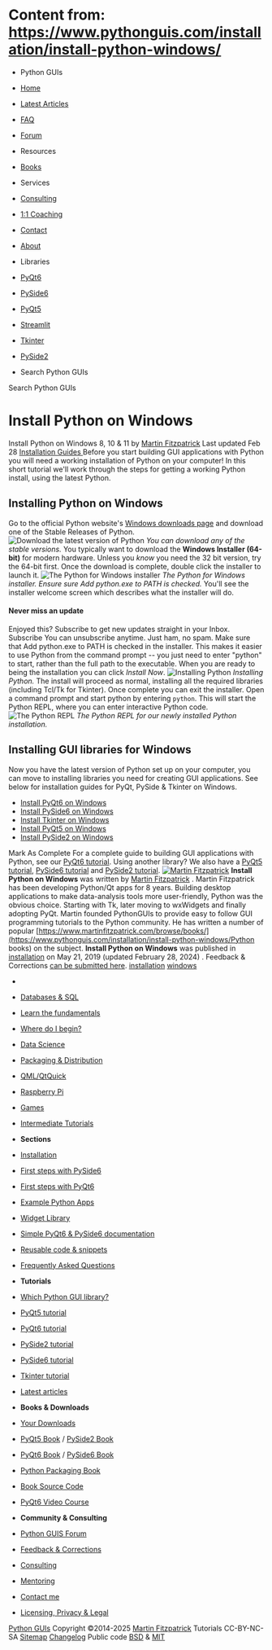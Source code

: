 # Content from: https://www.pythonguis.com/installation/install-python-windows/

[](https://www.pythonguis.com/installation/install-python-windows/#menu)
  * Python GUIs
  * [Home](https://www.pythonguis.com/)
  * [Latest Articles](https://www.pythonguis.com/latest/)
  * [FAQ](https://www.pythonguis.com/faq/)
  * [Forum ](https://forum.pythonguis.com/)
  * Resources
  * [Books](https://www.pythonguis.com/books/)
  * Services
  * [Consulting](https://www.pythonguis.com/hire/)
  * [1:1 Coaching](https://www.pythonguis.com/live/)
  * [Contact](https://www.pythonguis.com/contact/)
  * [About](https://www.pythonguis.com/about/)
  * Libraries
  * [PyQt6](https://www.pythonguis.com/pyqt6/)
  * [PySide6](https://www.pythonguis.com/pyside6/)
  * [PyQt5](https://www.pythonguis.com/pyqt5/)
  * [Streamlit](https://www.pythonguis.com/streamlit/)
  * [Tkinter](https://www.pythonguis.com/tkinter/)
  * [PySide2](https://www.pythonguis.com/pyside2/)


  * Search Python GUIs


[](https://www.pythonguis.com "Python GUIs")
Search Python GUIs
# Install Python on Windows
Install Python on Windows 8, 10 & 11
by [Martin Fitzpatrick](https://www.pythonguis.com/authors/martin-fitzpatrick/) Last updated Feb 28 [ Installation Guides ](https://www.pythonguis.com/installation/)
Before you start building GUI applications with Python you will need a working installation of Python on your computer! In this short tutorial we'll work through the steps for getting a working Python install, using the latest Python.
## Installing Python on Windows
Go to the official Python website's [Windows downloads page](https://www.python.org/downloads/windows/) and download one of the Stable Releases of Python.
![Download the latest version of Python](https://www.pythonguis.com/static/images/python/python-windows-downloads.png) _You can download any of the stable versions._
You typically want to download the **Windows Installer (64-bit)** for modern hardware. Unless you _know_ you need the 32 bit version, try the 64-bit first.
Once the download is complete, double click the installer to launch it.
![The Python for Windows installer](https://www.pythonguis.com/static/images/python/installer.png) _The Python for Windows installer. Ensure sure Add python.exe to PATH is checked._
You'll see the installer welcome screen which describes what the installer will do.
#### Never miss an update
Enjoyed this? Subscribe to get new updates straight in your Inbox.
Subscribe 
You can unsubscribe anytime. Just ham, no spam.
Make sure that Add python.exe to PATH is checked in the installer. This makes it easier to use Python from the command prompt -- you just need to enter "python" to start, rather than the full path to the executable.
When you are ready to being the installation you can click _Install Now_.
![Installing Python](https://www.pythonguis.com/static/images/python/installing.png) _Installing Python._
The install will proceed as normal, installing all the required libraries (including Tcl/Tk for Tkinter). Once complete you can exit the installer.
Open a command prompt and start python by entering `python`. This will start the Python REPL, where you can enter interactive Python code.
![The Python REPL](https://www.pythonguis.com/static/images/python/python.png) _The Python REPL for our newly installed Python installation._
## Installing GUI libraries for Windows
Now you have the latest version of Python set up on your computer, you can move to installing libraries you need for creating GUI applications. See below for installation guides for PyQt, PySide & Tkinter on Windows.
  * [Install PyQt6 on Windows](https://www.pythonguis.com/installation/install-pyqt6-windows/)
  * [Install PySide6 on Windows](https://www.pythonguis.com/installation/install-pyside6-windows/)
  * [Install Tkinter on Windows](https://www.pythonguis.com/installation/install-tkinter-windows/)
  * [Install PyQt5 on Windows](https://www.pythonguis.com/installation/install-pyqt5-windows/)
  * [Install PySide2 on Windows](https://www.pythonguis.com/installation/install-pyside2-windows/)


Mark As Complete 
For a complete guide to building GUI applications with Python, see our [PyQt6 tutorial](https://www.pythonguis.com/pyqt6-tutorial/). Using another library? We also have a [PyQt5 tutorial](https://www.pythonguis.com/pyqt5-tutorial/), [PySide6 tutorial](https://www.pythonguis.com/pyside6-tutorial/) and [PySide2 tutorial](https://www.pythonguis.com/pyside2-tutorial/).
[![Martin Fitzpatrick](https://www.pythonguis.com/static/theme/images/authors/martin-fitzpatrick.jpg)](https://www.pythonguis.com/authors/martin-fitzpatrick/)
**Install Python on Windows** was written by [Martin Fitzpatrick](https://www.pythonguis.com/authors/martin-fitzpatrick/) . 
Martin Fitzpatrick has been developing Python/Qt apps for 8 years. Building desktop applications to make data-analysis tools more user-friendly, Python was the obvious choice. Starting with Tk, later moving to wxWidgets and finally adopting PyQt. Martin founded PythonGUIs to provide easy to follow GUI programming tutorials to the Python community. He has written a number of popular [https://www.martinfitzpatrick.com/browse/books/](https://www.pythonguis.com/installation/install-python-windows/Python books) on the subject. 
**Install Python on Windows** was published in [installation](https://www.pythonguis.com/installation/) on May 21, 2019 (updated February 28, 2024) . Feedback & Corrections [can be submitted here](https://tally.so/r/wbvxNE). 
[installation](https://www.pythonguis.com/topics/installation/) [windows](https://www.pythonguis.com/topics/windows/)
  * [](https://www.pythonguis.com/ "Python GUIs")
  * [Databases & SQL](https://www.pythonguis.com/topics/databases/)
  * [Learn the fundamentals](https://www.pythonguis.com/topics/foundation/)
  * [Where do I begin?](https://www.pythonguis.com/topics/getting-started/)
  * [Data Science](https://www.pythonguis.com/topics/data-science/)
  * [Packaging & Distribution](https://www.pythonguis.com/topics/packaging/)
  * [QML/QtQuick](https://www.pythonguis.com/topics/qml/)
  * [Raspberry Pi](https://www.pythonguis.com/topics/raspberry-pi/)
  * [Games](https://www.pythonguis.com/topics/games/)
  * [Intermediate Tutorials](https://www.pythonguis.com/topics/intermediate/)


  * **Sections**
  * [Installation](https://www.pythonguis.com/installation/)
  * [First steps with PySide6](https://www.pythonguis.com/tutorials/pyside6-creating-your-first-window/)
  * [First steps with PyQt6](https://www.pythonguis.com/tutorials/pyqt6-creating-your-first-window/)
  * [Example Python Apps](https://www.pythonguis.com/examples/)
  * [Widget Library](https://www.pythonguis.com/widgets/)
  * [Simple PyQt6 & PySide6 documentation](https://www.pythonguis.com/docs/)
  * [Reusable code & snippets](https://www.pythonguis.com/code/)
  * [Frequently Asked Questions](https://www.pythonguis.com/faq/)


  * **Tutorials**
  * [Which Python GUI library?](https://www.pythonguis.com/faq/which-python-gui-library/)
  * [PyQt5 tutorial](https://www.pythonguis.com/pyqt5-tutorial/)
  * [PyQt6 tutorial](https://www.pythonguis.com/pyqt6-tutorial/)
  * [PySide2 tutorial](https://www.pythonguis.com/pyside2-tutorial/)
  * [PySide6 tutorial](https://www.pythonguis.com/pyside6-tutorial/)
  * [Tkinter tutorial](https://www.pythonguis.com/tkinter-tutorial/)
  * [Latest articles](https://www.pythonguis.com/blog/)


  * **Books & Downloads**
  * [ Your Downloads](https://www.martinfitzpatrick.com/library/)
  * [PyQt5 Book](https://www.pythonguis.com/pyqt5-book/) / [PySide2 Book](https://www.pythonguis.com/pyside2-book/)
  * [PyQt6 Book](https://www.pythonguis.com/pyqt6-book/) / [PySide6 Book](https://www.pythonguis.com/pyside6-book/)
  * [Python Packaging Book](https://www.pythonguis.com/packaging-book/)
  * [ Book Source Code](https://www.pythonguis.com/books/downloads/)
  * [ PyQt6 Video Course](https://www.martinfitzpatrick.com/pyqt6-crash-course/)


  * **Community & Consulting**
  * [ Python GUIS Forum ](https://forum.pythonguis.com/)
  * [ Feedback & Corrections](https://tally.so/r/wbvxNE)
  * [Consulting](https://www.pythonguis.com/hire/)
  * [Mentoring](https://www.pythonguis.com/live/)
  * [Contact me](https://www.martinfitzpatrick.com/contact)
  * [Licensing, Privacy & Legal](https://www.martinfitzpatrick.com/legal)


[](https://twitter.com/pythonguis) [](https://github.com/pythonguis) [](https://www.facebook.com/pythonguis) [](https://www.youtube.com/channel/UCMW4KwSlygaDef0tgqPjbRQ) [](https://www.linkedin.com/company/pythonguis/)
[Python GUIs](https://www.pythonguis.com/) Copyright ©2014-2025 [ Martin Fitzpatrick](https://www.martinfitzpatrick.com)
Tutorials CC-BY-NC-SA [Sitemap](https://www.pythonguis.com/sitemap/) [Changelog](https://www.pythonguis.com/changelog/) Public code [BSD](https://opensource.org/licenses/BSD-2-Clause) & [MIT](https://opensource.org/licenses/MIT)
